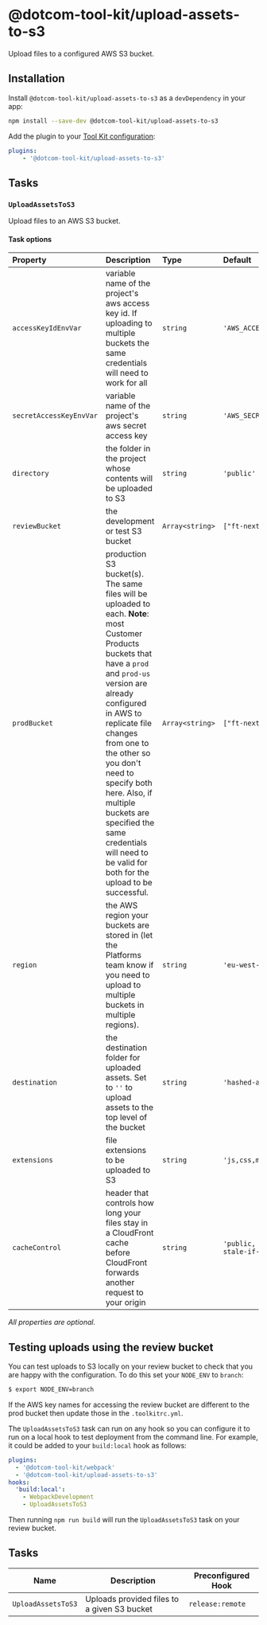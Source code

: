 # @dotcom-tool-kit/upload-assets-to-s3

Upload files to a configured AWS S3 bucket.

## Installation

Install `@dotcom-tool-kit/upload-assets-to-s3` as a `devDependency` in your app:

```sh
npm install --save-dev @dotcom-tool-kit/upload-assets-to-s3
```

Add the plugin to your [Tool Kit configuration](https://github.com/financial-times/dotcom-tool-kit/blob/main/readme.md#configuration):

```yaml
plugins:
	- '@dotcom-tool-kit/upload-assets-to-s3'
```

<!-- begin autogenerated docs -->
## Tasks

### `UploadAssetsToS3`

Upload files to an AWS S3 bucket.
#### Task options

| Property                | Description                                                                                                                                                                                                                                                                                                                                                                                            | Type            | Default                                                                      |
| :---------------------- | :----------------------------------------------------------------------------------------------------------------------------------------------------------------------------------------------------------------------------------------------------------------------------------------------------------------------------------------------------------------------------------------------------- | :-------------- | :--------------------------------------------------------------------------- |
| `accessKeyIdEnvVar`     | variable name of the project's aws access key id. If uploading to multiple buckets the same credentials will need to work for all                                                                                                                                                                                                                                                                      | `string`        | `'AWS_ACCESS_HASHED_ASSETS'`                                                 |
| `secretAccessKeyEnvVar` | variable name of the project's aws secret access key                                                                                                                                                                                                                                                                                                                                                   | `string`        | `'AWS_SECRET_HASHED_ASSETS'`                                                 |
| `directory`             | the folder in the project whose contents will be uploaded to S3                                                                                                                                                                                                                                                                                                                                        | `string`        | `'public'`                                                                   |
| `reviewBucket`          | the development or test S3 bucket                                                                                                                                                                                                                                                                                                                                                                      | `Array<string>` | `["ft-next-hashed-assets-preview"]`                                          |
| `prodBucket`            | production S3 bucket(s). The same files will be uploaded to each. **Note**: most Customer Products buckets that have a `prod` and `prod-us` version are already configured in AWS to replicate file changes from one to the other so you don't need to specify both here. Also, if multiple buckets are specified the same credentials will need to be valid for both for the upload to be successful. | `Array<string>` | `["ft-next-hashed-assets-prod"]`                                             |
| `region`                | the AWS region your buckets are stored in (let the Platforms team know if you need to upload to multiple buckets in multiple regions).                                                                                                                                                                                                                                                                 | `string`        | `'eu-west-1'`                                                                |
| `destination`           | the destination folder for uploaded assets. Set to `''` to upload assets to the top level of the bucket                                                                                                                                                                                                                                                                                                | `string`        | `'hashed-assets/page-kit'`                                                   |
| `extensions`            | file extensions to be uploaded to S3                                                                                                                                                                                                                                                                                                                                                                   | `string`        | `'js,css,map,gz,br,png,jpg,jpeg,gif,webp,svg,ico,json'`                      |
| `cacheControl`          | header that controls how long your files stay in a CloudFront cache before CloudFront forwards another request to your origin                                                                                                                                                                                                                                                                          | `string`        | `'public, max-age=31536000, stale-while-revalidate=60, stale-if-error=3600'` |

_All properties are optional._
<!-- end autogenerated docs -->

## Testing uploads using the review bucket

You can test uploads to S3 locally on your review bucket to check that you are happy with the configuration. To do this set your `NODE_ENV` to `branch`:

```bash
$ export NODE_ENV=branch
```

If the AWS key names for accessing the review bucket are different to the prod bucket then update those in the `.toolkitrc.yml`.

The `UploadAssetsToS3` task can run on any hook so you can configure it to run on a local hook to test deployment from the command line. For example, it could be added to your `build:local` hook as follows:

```yml
plugins:
  - '@dotcom-tool-kit/webpack'
  - '@dotcom-tool-kit/upload-assets-to-s3'
hooks:
  'build:local':
    - WebpackDevelopment
    - UploadAssetsToS3
```

Then running `npm run build` will run the `UploadAssetsToS3` task on your review bucket.

## Tasks

| Name | Description | Preconfigured Hook|
|-|-|-|
| `UploadAssetsToS3` | Uploads provided files to a given S3 bucket | `release:remote` |
